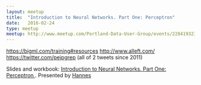 ```yaml
---
layout: meetup
title:  "Introduction to Neural Networks. Part One: Perceptron"
date:   2016-02-24
type: meetup
meetup: http://www.meetup.com/Portland-Data-User-Group/events/228419323/
---
```



https://bigml.com/training#resources
http://www.alleft.com/
https://twitter.com/pejpgrep (all of 2 tweets since 2011)

Slides and workbook: <a href="//github.com/hanneshapke/PDX-data-perceptron/">Introduction to Neural Networks. Part One: Perceptron </a>. Presented by <a href="hanneshapke.github.io/">Hannes</a>

